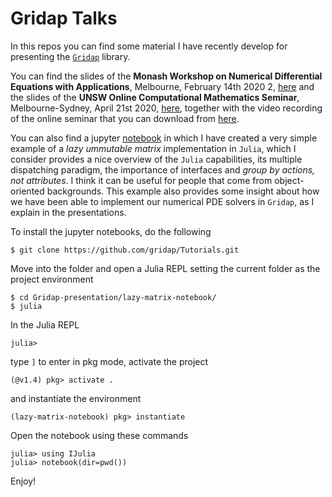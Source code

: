 # Gridap Talks

In this repos you can find some material I have recently develop for presenting the [`Gridap`](https://github.com/gridap/Gridap.jl) library.

You can find the slides of the **Monash Workshop on Numerical Differential Equations with Applications**, Melbourne, February 14th 2020 2, [here](https://github.com/santiagobadia/Gridap-presentation/blob/master/MWNDEA-Melbourne/beamer-version/sbadia-mwndea.pdf) and the slides of the **UNSW Online Computational Mathematics Seminar**, Melbourne-Sydney, April 21st 2020, [here](https://github.com/santiagobadia/Gridap-presentation/blob/master/UNSW-comp-math-seminar/beamer-version/sbadia-unsw.pdf), together with the video recording of the online seminar that you can download from [here](https://github.com/santiagobadia/Gridap-presentation/blob/master/unsw-video/unsw-gridap-seminar-compressed.mp4).

You can also find a jupyter [notebook](https://github.com/santiagobadia/Gridap-presentation/blob/master/lazy-matrix-notebook/julia-basics.ipynb) in which I have created a very simple example of a _lazy ummutable matrix_ implementation in `Julia`, which I consider provides a nice overview of the `Julia` capabilities, its multiple dispatching paradigm, the importance of interfaces and _group by actions, not attributes_. I think it can be useful for people that come from object-oriented backgrounds. This example also provides some insight about how we have been able to implement our numerical PDE solvers in `Gridap`, as I explain in the presentations.

To install the jupyter notebooks, do the following

```
$ git clone https://github.com/gridap/Tutorials.git
```

Move into the folder and open a Julia REPL setting the current folder as the project environment

```
$ cd Gridap-presentation/lazy-matrix-notebook/
$ julia
```
In the Julia REPL
```
julia> 
```
type `]` to enter in pkg mode, activate the project
```
(@v1.4) pkg> activate .
```
and instantiate the environment
```
(lazy-matrix-notebook) pkg> instantiate
```
Open the notebook using these commands
```
julia> using IJulia
julia> notebook(dir=pwd())
```
Enjoy!
